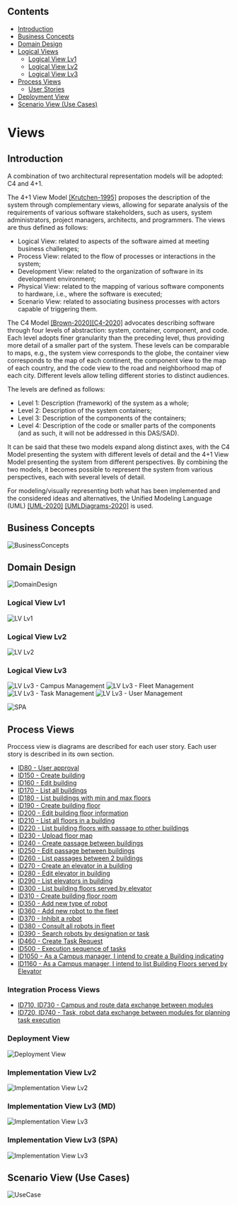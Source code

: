 ## Contents
- [Introduction](#introduction)
- [Business Concepts](#business-concepts)
- [Domain Design](#domain-design)
- [Logical Views](#logical-views)
    - [Logical View Lv1](#logical-view-lv1)
    - [Logical View Lv2](#logical-view-lv2)
    - [Logical View Lv3](#logical-view-lv3)
- [Process Views](#process-views)
    - [User Stories](#user-stories)
- [Deployment View](#deployment-view)
- [Scenario View (Use Cases)](#scenario-view-use-cases)

# Views

## Introduction
A combination of two architectural representation models will be adopted: C4 and 4+1.

The 4+1 View Model [[Krutchen-1995]](References.md#Kruchten-1995) proposes the description of the system through complementary views, allowing for separate analysis of the requirements of various software stakeholders, such as users, system administrators, project managers, architects, and programmers. The views are thus defined as follows:

- Logical View: related to aspects of the software aimed at meeting business challenges;
- Process View: related to the flow of processes or interactions in the system;
- Development View: related to the organization of software in its development environment;
- Physical View: related to the mapping of various software components to hardware, i.e., where the software is executed;
- Scenario View: related to associating business processes with actors capable of triggering them.

The C4 Model [[Brown-2020]](References.md#Brown-2020)[[C4-2020]](References.md#C4-2020) advocates describing software through four levels of abstraction: system, container, component, and code. Each level adopts finer granularity than the preceding level, thus providing more detail of a smaller part of the system. These levels can be comparable to maps, e.g., the system view corresponds to the globe, the container view corresponds to the map of each continent, the component view to the map of each country, and the code view to the road and neighborhood map of each city. Different levels allow telling different stories to distinct audiences.

The levels are defined as follows:
- Level 1: Description (framework) of the system as a whole;
- Level 2: Description of the system containers;
- Level 3: Description of the components of the containers;
- Level 4: Description of the code or smaller parts of the components (and as such, it will not be addressed in this DAS/SAD).

It can be said that these two models expand along distinct axes, with the C4 Model presenting the system with different levels of detail and the 4+1 View Model presenting the system from different perspectives. By combining the two models, it becomes possible to represent the system from various perspectives, each with several levels of detail.

For modeling/visually representing both what has been implemented and the considered ideas and alternatives, the Unified Modeling Language (UML) [[UML-2020]](References.md#UML-2020) [[UMLDiagrams-2020]](References.md#UMLDiagrams-2020) is used.

## Business Concepts
![BusinessConcepts](diagrams/BusinessConcepts.jpg)

## Domain Design
![DomainDesign](diagrams/DM.svg)

### Logical View Lv1
![LV Lv1](Sprint_C_diagrams/Logical_View_Lv1.svg)

### Logical View Lv2
![LV Lv2](Sprint_C_diagrams/Logical_View_Lv2.svg)

### Logical View Lv3
![LV Lv3 - Campus Management](Sprint_C_diagrams/LVL3_CampusManagement.svg)
![LV Lv3 - Fleet Management](Sprint_C_diagrams/LVL3_FleetManagement.svg)
![LV Lv3 - Task Management](Sprint_C_diagrams/LVL3_TaskManagement.svg)
![LV Lv3 - User Management](Sprint_C_diagrams/LVL3_UserManagement.svg)

![SPA](Sprint_C_diagrams/SPA_LVL3.svg)

## Process Views

Proccess view is diagrams are described for each user story. Each user story is described in its own section.

* [ID80  - User approval](./US/ID-80/README.md)
* [ID150 - Create building](./US/ID-150/README.md)
* [ID160 - Edit building](./US/ID-160/README.md)
* [ID170 - List all buildings](./US/ID-170/README.md)
* [ID180 - List buildings with min and max floors](./US/ID-180/README.md)
* [ID190 - Create building floor](./US/ID-190/README.md)
* [ID200 - Edit building floor information](./US/ID-200/README.md)
* [ID210 - List all floors in a building](./US/ID-210/README.md)
* [ID220 - List building floors with passage to other buildings](./US/ID-220/README.md)
* [ID230 - Upload floor map](./US/ID-230/README.md)
* [ID240 - Create passage between buildings](./US/ID-240/README.md)
* [ID250 - Edit passage between buildings](./US/ID-250/README.md)
* [ID260 - List passages between 2 buildings](./US/ID-260/README.md)
* [ID270 - Create an elevator in a building](./US/ID-270/README.md)
* [ID280 - Edit elevator in building](./US/ID-280/README.md)
* [ID290 - List elevators in building](./US/ID-290/README.md)
* [ID300 - List building floors served by elevator](./US/ID-300/README.md)
* [ID310 - Create building floor room](./US/ID-310/README.md)
* [ID350 - Add new type of robot](./US/ID-350/README.md)
* [ID360 - Add new robot to the fleet](./US/ID-360/README.md)
* [ID370 - Inhibit a robot](./US/ID-370/README.md)
* [ID380 - Consult all robots in fleet](./US/ID-380/README.md)
* [ID390 - Search robots by designation or task](./US/ID-390/README.md)
* [ID460 - Create Task Request](./US/ID-460/README.md)
* [ID500 - Execution sequence of tasks](./US/ID-500/README.md)
* [ID1050 - As a Campus manager, I intend to create a Building indicating](./US/ID-1050/README.md)
* [ID1160 - As a Campus manager, I intend to list Building Floors served by Elevator](./US/ID-1160/README.md)

### Integration Process Views

* [ID710, ID730 - Campus and route data exchange between modules](./US/ID-710_ID-730/README.md)
* [ID720, ID740 - Task, robot data exchange between modules for planning task execution](./US/ID-720_ID-740/README.md)

### Deployment View
![Deployment View](Sprint_C_diagrams/Physical_View.svg)

### Implementation View Lv2
![Implementation View Lv2](Sprint_C_diagrams/Implementation_View_Lv2.svg)

### Implementation View Lv3 (MD)
![Implementation View Lv3](Sprint_C_diagrams/Implementation_MD_View_lv3.svg)

### Implementation View Lv3 (SPA)
![Implementation View Lv3](Sprint_C_diagrams/Implementation_UI_View_lv3.svg)

## Scenario View (Use Cases)
![UseCase](diagrams/UseCase.jpg)